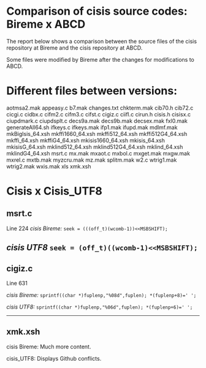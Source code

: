 # Comparison of cisis source codes: Bireme x ABCD 


The report below shows a comparison between the source files of the cisis repository at Bireme and the cisis repository at ABCD.

Some files were modified by Bireme after the changes for modifications to ABCD.



# Different files between versions:
aotmsa2.mak
appeasy.c
b7.mak
changes.txt
chkterm.mak
cib70.h
cib72.c
cicgi.c
cidbx.c
cifm2.c
cifm3.c
cifst.c
cigiz.c
ciifl.c
cirun.h
cisis.h
cisisx.c
ciupdmark.c
ciupdsplt.c
decs9a.mak
decs9b.mak
decsex.mak
fxl0.mak
generateAll64.sh
ifkeys.c
ifkeys.mak
ifp1.mak
ifupd.mak
mdlmf.mak
mkBigIsis_64.xsh
mkffi1660_64.xsh
mkffi512_64.xsh
mkffi512G4_64.xsh
mkffi_64.xsh
mkffiG4_64.xsh
mkisis1660_64.xsh
mkisis_64.xsh
mkisisG_64.xsh
mklind512_64.xsh
mklind512G4_64.xsh
mklind_64.xsh
mklindG4_64.xsh
msrt.c
mx.mak
mxaot.c
mxbol.c
mxget.mak
mxgw.mak
mxrel.c
mxtb.mak
myzcru.mak
mz.mak
splitm.mak
w2.c
wtrig1.mak
wtrig2.mak
wxis.mak
xls
xmk.xsh

# Cisis x Cisis_UTF8

## msrt.c

Line 224
*cisis Bireme:*
`seek = (((off_t)(wcomb-1))<<MSBSHIFT);`


*cisis UTF8*
`seek = (off_t)((wcomb-1)<<MSBSHIFT);`
---

## cigiz.c

Line 631

*cisis Bireme:*
`sprintf((char *)fuplenp,"%08d",fuplen); *(fuplenp+8)=' ';`

*cisis UTF8:*
`sprintf((char *)fuplenp,"%06d",fuplen); *(fuplenp+6)=' ';`

---
## xmk.xsh
cisis Bireme:
Much more content.

cisis_UTF8:
Displays Github conflicts.